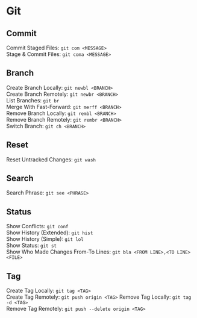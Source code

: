 # Git

## Commit

Commit Staged Files: `git com <MESSAGE>`\
Stage & Commit Files: `git coma <MESSAGE>`

## Branch

Create Branch Locally: `git newbl <BRANCH>`\
Create Branch Remotely: `git newbr <BRANCH>`\
List Branches: `git br`\
Merge With Fast-Forward: `git merff <BRANCH>`\
Remove Branch Locally: `git rembl <BRANCH>`\
Remove Branch Remotely: `git rembr <BRANCH>`\
Switch Branch: `git ch <BRANCH>`

## Reset

Reset Untracked Changes: `git wash`

## Search

Search Phrase: `git see <PHRASE>`

## Status

Show Conflicts: `git conf`\
Show History (Extended): `git hist`\
Show History (Simple): `git lol`\
Show Status: `git st`\
Show Who Made Changes From-To Lines: `git bla <FROM LINE>,<TO LINE> <FILE>`

## Tag

Create Tag Locally: `git tag <TAG>`\
Create Tag Remotely: `git push origin <TAG>`
Remove Tag Locally: `git tag -d <TAG>`\
Remove Tag Remotely: `git push --delete origin <TAG>`
